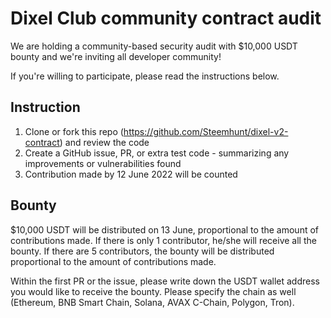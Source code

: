 # Dixel Club community contract audit

We are holding a community-based security audit with $10,000 USDT bounty and we're inviting all developer community!

If you're willing to participate, please read the instructions below.

## Instruction
1. Clone or fork this repo (https://github.com/Steemhunt/dixel-v2-contract) and review the code
2. Create a GitHub issue, PR, or extra test code - summarizing any improvements or vulnerabilities found
3. Contribution made by 12 June 2022 will be counted

## Bounty
$10,000 USDT will be distributed on 13 June, proportional to the amount of contributions made.
If there is only 1 contributor, he/she will receive all the bounty. If there are 5 contributors, the bounty will be distributed proportional to the amount of contributions made.

Within the first PR or the issue, please write down the USDT wallet address you would like to receive the bounty. Please specify the chain as well (Ethereum, BNB Smart Chain, Solana, AVAX C-Chain, Polygon, Tron).
